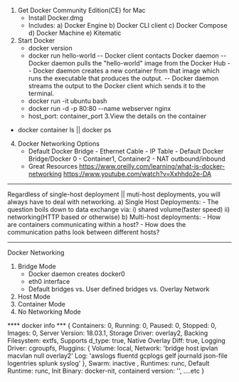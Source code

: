 1. Get Docker Community Edition(CE) for Mac
    - Install Docker.dmg
    - Includes:
        a) Docker Engine
        b) Docker CLI client
        c) Docker Compose
        d) Docker Machine
        e) Kitematic
2. Start Docker
    - docker version
    - docker run hello-world
        -- Docker client contacts Docker daemon
              -- Docker daemon pulls the "hello-world" image from the Docker Hub
              -- Docker daemon creates a new container from that image which runs the executable that produces the output.
              -- Docker daemon streams the output to the Docker client which sends it to the terminal.
    - docker run -it ubuntu bash
    - docker run -d -p 80:80 --name webserver nginx
    - host_port: container_port
3.View the details on the container
  - docker container ls || docker ps

4. Docker Networking Options
    - Default Docker Bridge
          - Ethernet Cable
          - IP Table
          - Default Docker Bridge/Docker 0
          - Container1, Container2
          - NAT outbound/inbound
    - Great Resources
    https://www.oreilly.com/learning/what-is-docker-networking
    https://www.youtube.com/watch?v=Xxhhdo2e-DA

*****
Regardless of single-host deployment || muti-host deployments, you will always have to deal with networking.
a) Single Host Deployments:
    - The question boils down to data exchange via:
    i) shared volume(faster speed)
    ii) networking(HTTP based or otherwise)
b) Multi-host deployments:
    - How are containers communicating within a host?
    - How does the communication paths look between different hosts?
****
Docker Networking
1. Bridge Mode
      - Docker daemon creates docker0
      - eth0 interface
      - Default bridges vs. User defined bridges vs. Overlay Network
2. Host Mode
3. Container Mode
4. No Networking Mode


**** docker info ***
{
  Containers: 0,
  Running: 0,
  Paused: 0,
  Stopped: 0,
  Images: 0,
  Server Version: 18.03.1,
  Storage Driver: overlay2,
  Backing Filesystem: extfs,
  Supports d_type: true,
  Native Overlay Diff: true,
  Logging Driver: cgroupfs,
  Pluggins: {
    Volume: local,
    Network: 'bridge host ipvlan macvlan null overlay2'
    Log: 'awslogs fluentd gcplogs gelf journald json-file logentries splunk syslog'
  },
  Swarm: inactive ,
  Runtimes: runc,
  Default Runtime: runc,
  Init Binary: docker-nit,
  containerd version: '',
  ....etc
}
